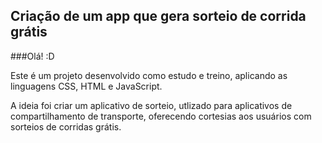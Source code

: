 ## Criação de um app que gera sorteio de corrida grátis 

###Olá! :D

Este é um projeto desenvolvido como estudo e treino, aplicando as linguagens CSS, HTML e JavaScript.

A ideia foi criar um aplicativo de sorteio, utlizado para aplicativos de compartilhamento de transporte, oferecendo cortesias aos usuários com sorteios de corridas grátis.
